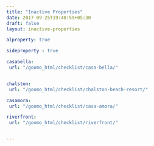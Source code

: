 ```yaml
---
title: "Inactive Properties"
date: 2017-09-25T19:40:59+05:30
draft: false
layout: inactive-properties

alproperty: true

sideproperty : true

casabella:
 url: "/goomo_html/checklist/casa-bella/"


chalston:
 url: "/goomo_html/checklist/chalston-beach-resort/"

casamora:
 url: "/goomo_html/checklist/casa-amora/"

riverfront:
 url: "/goomo_html/checklist/riverfront/"


---
```

